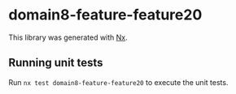 # domain8-feature-feature20

This library was generated with [Nx](https://nx.dev).

## Running unit tests

Run `nx test domain8-feature-feature20` to execute the unit tests.
